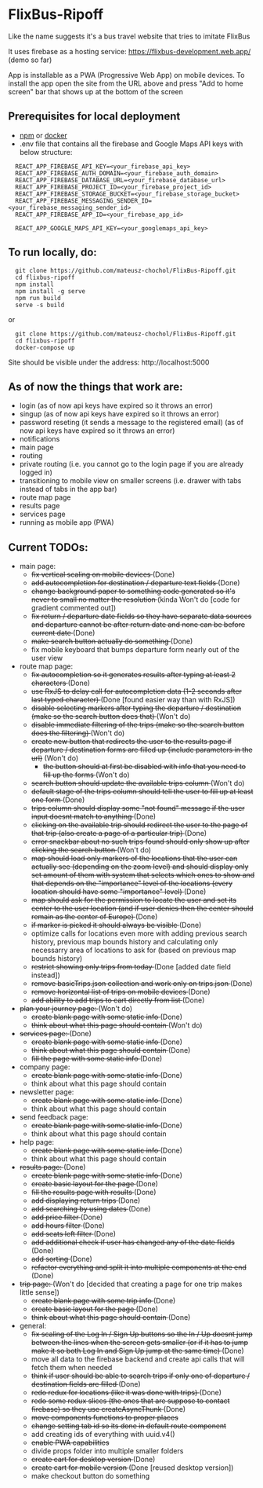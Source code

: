 # FlixBus-Ripoff
Like the name suggests it's a bus travel website that tries to imitate FlixBus

It uses firebase as a hosting service: https://flixbus-development.web.app/ (demo so far)

App is installable as a PWA (Progressive Web App) on mobile devices. To install the app open the site from the URL above and press "Add to home screen" bar that shows up at the bottom of the screen

## Prerequisites for local deployment

- [npm](https://nodejs.org/en/download/) or [docker](https://www.docker.com/products/docker-desktop)
- .env file that contains all the firebase and Google Maps API keys with below structure:

```
  REACT_APP_FIREBASE_API_KEY=<your_firebase_api_key>
  REACT_APP_FIREBASE_AUTH_DOMAIN=<your_firebase_auth_domain>
  REACT_APP_FIREBASE_DATABASE_URL=<your_firebase_database_url>
  REACT_APP_FIREBASE_PROJECT_ID=<your_firebase_project_id>
  REACT_APP_FIREBASE_STORAGE_BUCKET=<your_firebase_storage_bucket>
  REACT_APP_FIREBASE_MESSAGING_SENDER_ID=<your_firebase_messaging_sender_id>
  REACT_APP_FIREBASE_APP_ID=<your_firebase_app_id>

  REACT_APP_GOOGLE_MAPS_API_KEY=<your_googlemaps_api_key>
```

## To run locally, do:

```
  git clone https://github.com/mateusz-chochol/FlixBus-Ripoff.git
  cd flixbus-ripoff
  npm install
  npm install -g serve
  npm run build
  serve -s build
```

or

```
  git clone https://github.com/mateusz-chochol/FlixBus-Ripoff.git
  cd flixbus-ripoff
  docker-compose up
```

Site should be visible under the address: http://localhost:5000

## As of now the things that work are:
- login (as of now api keys have expired so it throws an error)
- singup (as of now api keys have expired so it throws an error)
- password reseting (it sends a message to the registered email) (as of now api keys have expired so it throws an error)
- notifications
- main page
- routing
- private routing (i.e. you cannot go to the login page if you are already logged in)
- transitioning to mobile view on smaller screens (i.e. drawer with tabs instead of tabs in the app bar)
- route map page
- results page
- services page
- running as mobile app (PWA)

## Current TODOs:
- main page:
  - <del> fix vertical scaling on mobile devices </del> (Done)
  - <del> add autocompletion for destination / departure text fields </del> (Done)
  - <del> change background paper to something code generated so it's never to small no matter the resolution </del> (kinda Won't do [code for gradient commented out])
  - <del> fix return / departure date fields so they have separate data sources and departure cannot be after return date and none can be before current date </del>  (Done)
  - <del> make search button actually do something </del> (Done)
  - fix mobile keyboard that bumps departure form nearly out of the user view
- route map page:
  - <del> fix autocompletion so it generates results after typing at least 2 characters </del>  (Done)
  - <del> use RxJS to delay call for autocompletion data (1-2 seconds after last typed character) </del> (Done [found easier way than with RxJS])
  - <del> disable selecting markers after typing the departure / destination (make so the search button does that) </del> (Won't do)
  - <del> disable immediate filtering of the trips (make so the search button does the filtering) </del> (Won't do)
  - <del> create new button that redirects the user to the results page if departure / destination forms are filled up (include parameters in the url)</del> (Won't do)
    - <del> the button should at first be disabled with info that you need to fill up the forms </del> (Won't do)
  - <del> search button should update the available trips column </del> (Won't do)
  - <del> default stage of the trips column should tell the user to fill up at least one form </del> (Done)
  - <del> trips column should display some "not found" message if the user input doesnt match to anything </del> (Done)
  - <del> clicking on the available trip should redirect the user to the page of that trip (also create a page of a particular trip) </del> (Done)
  - <del> error snackbar about no such trips found should only show up after clicking the search button </del> (Won't do)
  - <del> map should load only markers of the locations that the user can actually see (depending on the zoom level) and should display only set amount of them with system that selects which ones to show and that depends on the "importance" level of the locations (every location should have some "importance" level) </del> (Done)
  - <del> map should ask for the permission to locate the user and set its center to the user location (and if user denies then the center should remain as the center of Europe) </del> (Done)
  - <del> if marker is picked it should always be visible </del> (Done)
  - optimize calls for locations even more with adding previous search history, previous map bounds history and calculating only necessarry area of locations to ask for (based on previous map bounds history)
  - <del> restrict showing only trips from today </del> (Done [added date field instead])
  - <del> remove basicTrips.json collection and work only on trips.json </del> (Done)
  - <del> remove horizontal list of trips on mobile devices </del> (Done)
  - <del> add ability to add trips to cart directly from list </del> (Done)
- <del> plan your journey page: </del> (Won't do)
  - <del> create blank page with some static info </del> (Done)
  - <del> think about what this page should contain </del> (Won't do)
- <del> services page: </del> (Done)
  - <del> create blank page with some static info </del> (Done)
  - <del> think about what this page should contain </del> (Done)
  - <del> fill the page with some static info </del> (Done)
- company page:
  - <del> create blank page with some static info </del> (Done)
  - think about what this page should contain
- newsletter page:
  - <del> create blank page with some static info </del> (Done)
  - think about what this page should contain
- send feedback page:
  - <del> create blank page with some static info </del> (Done)
  - think about what this page should contain
- help page:
  - <del> create blank page with some static info </del> (Done)
  - think about what this page should contain
- <del> results page: </del> (Done)
  - <del> create blank page with some static info </del> (Done)
  - <del> create basic layout for the page </del> (Done)
  - <del> fill the results page with results </del> (Done)
  - <del> add displaying return trips </del> (Done)
  - <del> add searching by using dates </del> (Done)
  - <del> add price filter </del> (Done)
  - <del> add hours filter </del> (Done)
  - <del> add seats left filter </del> (Done)
  - <del> add additional check if user has changed any of the date fields </del> (Done)
  - <del> add sorting </del> (Done)
  - <del> refactor everything and split it into multiple components at the end </del> (Done)
- <del> trip page: </del> (Won't do [decided that creating a page for one trip makes little sense])
  - <del> create blank page with some trip info </del> (Done)
  - <del> create basic layout for the page </del> (Done)
  - <del> think about what this page should contain </del> (Done)
- general:
  - <del> fix scaling of the Log In / Sign Up buttons so the In / Up doesnt jump between the lines when the screen gets smaller (or if it has to jump make it so both Log In and Sign Up jump at the same time) </del> (Done)
  - move all data to the firebase backend and create api calls that will fetch them when needed
  - <del> think if user should be able to search trips if only one of departure / destination fields are filled </del> (Done)
  - <del> redo redux for locations (like it was done with trips) </del> (Done)
  - <del> redo some redux slices (the ones that are suppose to contact firebase) so they use createAsyncThunk </del> (Done)
  - <del> move components functions to proper places </del>
  - <del> change setting tab id so its done in default route component </del>
  - add creating ids of everything with uuid.v4()
  - <del> enable PWA capabilities </del>
  - divide props folder into multiple smaller folders
  - <del> create cart for desktop version </del> (Done)
  - <del> create cart for mobile version </del> (Done [reused desktop version])
  - make checkout button do something
